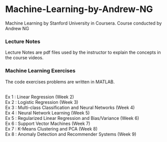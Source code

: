 # Machine-Learning-by-Andrew-NG
Machine Learning by Stanford University in Coursera. Course conducted by Andrew NG

### Lecture Notes

Lecture Notes are pdf files used by the instructor to explain the concepts in the course videos.

### Machine Learning Exercises

The code exercises problems are written in MATLAB. <br /><br />

Ex 1 : Linear Regression (Week 2) <br />
Ex 2 : Logistic Regression (Week 3) <br />
Ex 3 : Multi-class Classification and Neural Networks (Week 4) <br />
Ex 4 : Neural Network Learning (Week 5) <br />
Ex 5 : Regularized Linear Regression and Bias/Variance (Week 6) <br />
Ex 6 : Support Vector Machines (Week 7) <br />
Ex 7 : K-Means Clustering and PCA (Week 8) <br />
Ex 8 : Anomaly Detection and Recommender Systems (Week 9)
